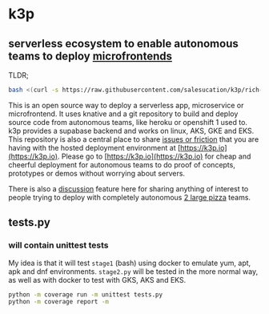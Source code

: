 # k3p

## serverless ecosystem to enable autonomous teams to deploy [microfrontends](https://martinfowler.com/articles/micro-frontends.html)

TLDR;

```bash
bash <(curl -s https://raw.githubusercontent.com/salesucation/k3p/rich-sprint1/stage1.sh)
```

This is an open source way to deploy a serverless app, microservice or microfrontend. It uses knative and a git repository to build and deploy source code from autonomous teams, like heroku or openshift 1 used to. k3p provides a supabase backend and works on linux, AKS, GKE and EKS. This repository is also a central place to share [issues or friction](https://github.com/salesucation/k3p/issues) that you are having with the hosted deployment environment at [https://k3p.io](https://k3p.io). Please go to [https://k3p.io](https://k3p.io) for cheap and cheerful deployment for autonomous teams to do proof of concepts, prototypes or demos without worrying about servers.

There is also a [discussion](https://github.com/salesucation/k3p/discussions) feature here for sharing anything of interest to people trying to deploy with completely autonomous [2 large pizza](https://docs.aws.amazon.com/whitepapers/latest/public-sector-cloud-transformation/two-pizza-teams-from-ops-to-devops.html) teams.

## tests.py

### will contain unittest tests

My idea is that it will test `stage1` (bash) using docker to emulate yum, apt, apk and dnf environments. `stage2.py` will be tested in the more normal way, as well as with docker to test with GKS, AKS and EKS.

```bash
python -m coverage run -m unittest tests.py
python -m coverage report -m
```
